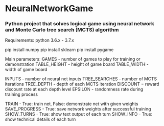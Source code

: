 # NeuralNetworkGame

### Python project that solves logical game using neural network and Monte Carlo tree search (MCTS) algorithm

Requirements:
  python 3.6.x - 3.7.x
  
  pip install numpy
  pip install sklearn
  pip install pygame

Main parameters:
  GAMES - number of games to play for training or demonstration
  TABLE_HEIGHT - height of game board 
  TABLE_WIDTH - width of game board

  INPUTS - number of neural net inputs
  TREE_SEARCHES - number of MCTS iterations
  TREE_DEPTH - depth of each MCTS iteration
  DISCOUNT = reward discount rate at each depth level
  EPSILON - randomness rate during training process

  TRAIN - True: train net, False: demonstrate net with given weights
  SAVE_PROGRESS - True: save network weights after successful training
  SHOW_TURNS - True: show text output of each turn
  SHOW_INFO - True: show technical details of each turn
